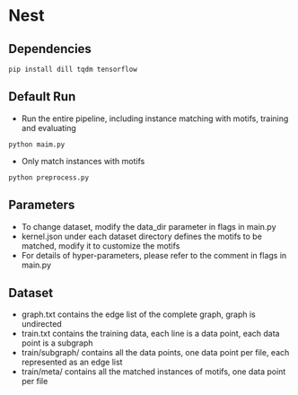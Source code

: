 # Nest

## Dependencies
```
pip install dill tqdm tensorflow
```

## Default Run
- Run the entire pipeline, including instance matching with motifs, training and evaluating 
```
python maim.py
```
- Only match instances with motifs
```
python preprocess.py
```

## Parameters
- To change dataset, modify the data_dir parameter in flags in main.py
- kernel.json under each dataset directory defines the motifs to be matched, modify it to customize the motifs
- For details of hyper-parameters, please refer to the comment in flags in main.py


## Dataset
- graph.txt contains the edge list of the complete graph, graph is undirected
- train.txt contains the training data, each line is a data point, each data point is a subgraph
- train/subgraph/ contains all the data points, one data point per file, each represented as an edge list
- train/meta/ contains all the matched instances of motifs, one data point per file
